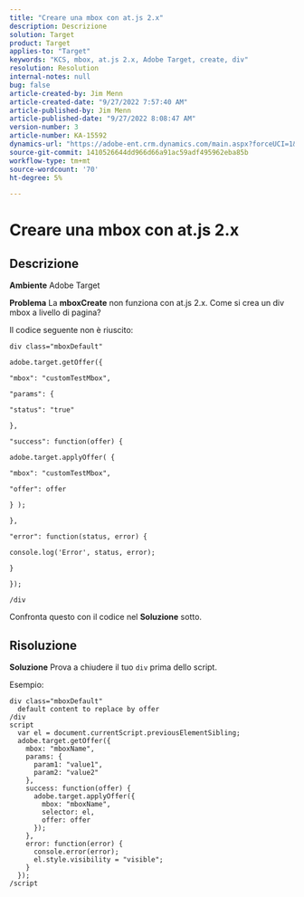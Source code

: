 ```yaml
---
title: "Creare una mbox con at.js 2.x"
description: Descrizione
solution: Target
product: Target
applies-to: "Target"
keywords: "KCS, mbox, at.js 2.x, Adobe Target, create, div"
resolution: Resolution
internal-notes: null
bug: false
article-created-by: Jim Menn
article-created-date: "9/27/2022 7:57:40 AM"
article-published-by: Jim Menn
article-published-date: "9/27/2022 8:08:47 AM"
version-number: 3
article-number: KA-15592
dynamics-url: "https://adobe-ent.crm.dynamics.com/main.aspx?forceUCI=1&pagetype=entityrecord&etn=knowledgearticle&id=5b79e70b-3a3e-ed11-9db1-0022480866ad"
source-git-commit: 1410526644dd966d66a91ac59adf495962eba85b
workflow-type: tm+mt
source-wordcount: '70'
ht-degree: 5%

---
```


# Creare una mbox con at.js 2.x

## Descrizione


<b>Ambiente</b>
Adobe Target

<b>Problema</b>
La <b>mboxCreate</b> non funziona con at.js 2.x. Come si crea un div mbox a livello di pagina?

Il codice seguente non è riuscito:


```
div class="mboxDefault"

adobe.target.getOffer({

"mbox": "customTestMbox",

"params": {

"status": "true"

},

"success": function(offer) {

adobe.target.applyOffer( {

"mbox": "customTestMbox",

"offer": offer

} );

},

"error": function(status, error) {

console.log('Error', status, error);

}

});

/div
```




Confronta questo con il codice nel <b>Soluzione</b> sotto.


## Risoluzione


<b>Soluzione</b>
Prova a chiudere il tuo `div` prima dello script.

Esempio:


```
div class="mboxDefault" 
  default content to replace by offer 
/div 
script 
  var el = document.currentScript.previousElementSibling;
  adobe.target.getOffer({
    mbox: "mboxName",
    params: {
      param1: "value1",
      param2: "value2"
    },
    success: function(offer) {
      adobe.target.applyOffer({
        mbox: "mboxName",
        selector: el,
        offer: offer
      });
    },
    error: function(error) {
      console.error(error);
      el.style.visibility = "visible";
    }
  });
/script
```

